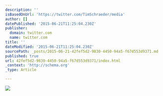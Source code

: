 ```yaml
---
description: ''
isBasedOnUrl: 'https://twitter.com/TimSchraeder/media'
author: []
datePublished: '2015-06-21T11:25:04.230Z'
publisher:
  domain: twitter.com
  name: twitter.com
title: ''
dateModified: '2015-06-21T11:25:04.230Z'
sourcePath: _posts/2015-06-21-42fef5d2-9830-4450-94a5-f67d553d9371.md
published: true
url: 42fef5d2-9830-4450-94a5-f67d553d9371/index.html
_context: 'http://schema.org'
_type: Article

---
```

![](https://pbs.twimg.com/media/Bt98ndDIEAA-wtv.jpg)